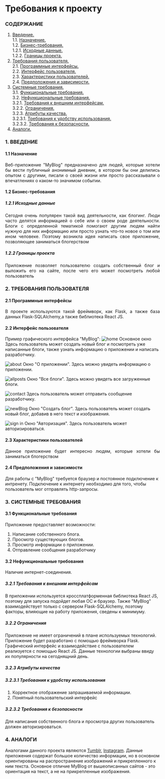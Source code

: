 # Требования к проекту
### СОДЕРЖАНИЕ
  1.  [Введение.](#1) <br>
    1.1. [Назначение.](#1.1) <br>
    1.2. [Бизнес-требования.](#1.2) <br>
      1.2.1. [Исходные данные.](#1.2.1) <br>
      1.2.2. [Границы проекта.](#1.2.2) <br>
  2. [Требования пользователя.](#2) <br>
    2.1. [Программные интерфейсы.](#2.1) <br>
    2.2. [Интерфейс пользователя.](#2.2) <br>
    2.3. [Характеристики пользователей.](#2.3) <br>
    2.4. [Предположения и зависимости.](#2.4) <br>
  3. [Системные требования.](#3) <br>
    3.1. [Функциональные требования.](#3.1) <br>
    3.2. [Нефункциональные требования.](#3.2) <br>
      3.2.1. [Требования к внешним интерфейсам.](3.2.1) <br>
      3.2.2. [Ограничения.](3.2.2) <br>
      3.2.3. [Атрибуты качества.](3.2.3) <br>
      3.2.3.1. [Требования к удобству использования.](3.2.3.1) <br>
      3.2.3.2. [Требования к безопасности.](3.2.3.2) <br>
  4. [Аналоги.](#4) <br>
  
### 1. ВВЕДЕНИЕ <a name="1"></a>
#### 1.1 Назначение <a name="1.1"></a>
<p align="justify">Веб-приложение "MyBlog" предназначено для людей, которые хотели бы вести публичный анонимный дневник, в котором бы они делились опытом с другими, писали о своей жизни или просто рассказывали о впечатлениях о каком-то значимом событии.</p>

 #### 1.2 Бизнес-требования <a name="1.2"></a>
##### 1.2.1 Исходные данные <a name="1.2.1"></a>
<p align="justify">Сегодня очень популярен такой вид деятельности, как блогинг. Люди часто делятся информацией о себе или о своем роде деятельности. Блоги с определенной тематикой помогают другим людям найти нужную для них информацию или просто узнать что-то новое о том или ином человеке. Поэтому возникла идея написать свое приложение, позволяющее заниматься блогерством</p>

 ##### 1.2.2 Границы проекта <a name="1.2.2"></a>
 <p align="justify">Приложение позволяет пользователю создать собственный блог и выложить его на сайте, после чего его может посмотреть любой пользователь</p>
 
 ### 2. ТРЕБОВАНИЯ ПОЛЬЗОВАТЕЛЯ <a name="2"></a>
#### 2.1 Программные интерфейсы <a name="2.1"></a>
<p align="justify">В проекте используются такой фреймворк, как Flask, а также база данных Flask-SQLAlchemy,а также библиотека React JS.</p>

 #### 2.2 Интерфейс пользователя <a name="2.2"></a>
 Пример графического интерфейса "MyBlog":
![home](./Mockups/home.png)
Основное окно
Здесь пользователь может создать новый блог и посмотреть уже написанные блоги, также узнать информацию о приложении и написать разработчику.

![about](./Mockups/about.png)
Окно "О приложении". 
Здесь можно увидеть информацию о приложении.

![allposts](./Mockups/all%20posts.png)
Окно "Все блоги". 
Здесь можно увидеть все загруженные блоги.

![contact](./Mockups/contact.png)
Здесь пользователь может отправить сообщение разработчику.

![newBlog](./Mockups/new%20Blog.png)
Окно "Создать блог". 
Здесь пользователь может создать новый блог, добавив в него текст и изображения.

![sign in](./Mockups/sign%20in.png)
Окно "Авторизация". 
Здесь пользователь может авторизироваться.


 #### 2.3 Характеристики пользователей <a name="2.3"></a>
 <p align="justify">Данное приложение будет интересно людям, которые хотели бы заниматься блогерством</p>
 
 #### 2.4 Предположения и зависимости <a name="2.4"></a>
 Для работы с "MyBlog" требуется браузер и постоянное подключение к интренету. Подключение к интернету необходимо для того, чтобы пользователь мог отправлять http-запросы.
 
 ### 3. СИСТЕМНЫЕ ТРЕБОВАНИЯ <a name="3"></a>
#### 3.1 Функциональные требования <a name="3.1"></a>
Приложение предоставляет возможности:

1. Написание собственного блога.
2. Просмотр существующих блогов.
3. Просмотр информации о приложении.
4. Отправление сообщения разработчику

 #### 3.2 Нефункциональные требования <a name="3.2"></a>
 Наличие интернет-соединения.

##### 3.2.1 Требования к внешним интерфейсам <a name="3.2.1"></a>
В приложении используется кроссплатформенная библиотека React JS, поэтому для запуска подойдет любая ОС и браузер. Также "MyBlog" взаимодействует только с сервером Flask-SQLAlchemy, поэтому факторы, влияющие на работу приложения, сведены к минимуму.

##### 3.2.2 Ограничения <a name="3.2.2"></a>
Приложение не имеет ограничений в плане используемых технологий. Приложение будет разработано с помощью фреймворка Flask. Графический интерфейс и взаимодействие с пользователем реализуется с помощью React JS. Данные технологии выбраны ввиду их популярности на сегоднящний день.

##### 3.2.3 Атрибуты качества <a name="3.2.3"></a>

##### 3.2.3.1 Требования к удобству использования <a name="3.2.3.1"></a>
1. Корректное отображение запрашиваемой информации.
2. Понятный пользовательский интерфейс
 
 ##### 3.2.3.2 Требования к безопасности <a name="3.2.3.2"></a>
 Для написания собственного блога и просмотра других пользователь должен авторизироваться.

 ### 4. АНАЛОГИ <a name="4"></a>
 Аналогами данного проекта являются [Tumblr](https://www.tumblr.com), [Instagram](https://www.instagram.com). Данные приложения содержат большое количество информации, но в основном ориентированы на распространение изображений и прикрепленного к ним текста.
Основное отличие MyBlog от вышеописанных сайтов - это ориентация на текст, а не на прикрепленные изображения.
